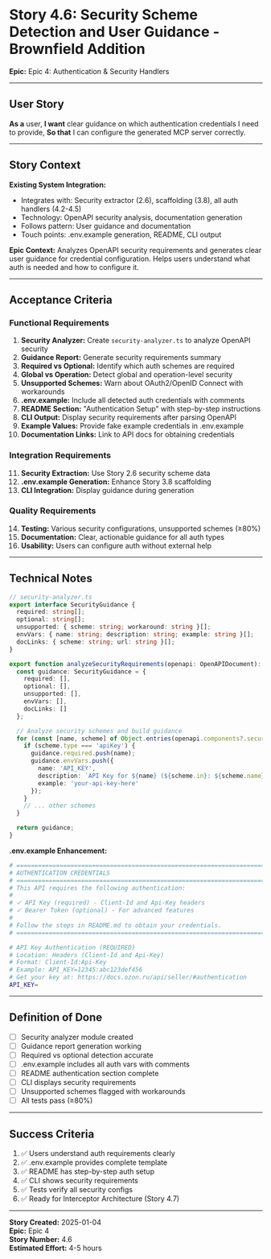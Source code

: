 # Story 4.6: Security Scheme Detection and User Guidance - Brownfield Addition

**Epic:** Epic 4: Authentication & Security Handlers

---

## User Story

**As a** user,
**I want** clear guidance on which authentication credentials I need to provide,
**So that** I can configure the generated MCP server correctly.

---

## Story Context

**Existing System Integration:**
- Integrates with: Security extractor (2.6), scaffolding (3.8), all auth handlers (4.2-4.5)
- Technology: OpenAPI security analysis, documentation generation
- Follows pattern: User guidance and documentation
- Touch points: .env.example generation, README, CLI output

**Epic Context:**
Analyzes OpenAPI security requirements and generates clear user guidance for credential configuration. Helps users understand what auth is needed and how to configure it.

---

## Acceptance Criteria

### Functional Requirements

1. **Security Analyzer:** Create `security-analyzer.ts` to analyze OpenAPI security
2. **Guidance Report:** Generate security requirements summary
3. **Required vs Optional:** Identify which auth schemes are required
4. **Global vs Operation:** Detect global and operation-level security
5. **Unsupported Schemes:** Warn about OAuth2/OpenID Connect with workarounds
6. **.env.example:** Include all detected auth credentials with comments
7. **README Section:** "Authentication Setup" with step-by-step instructions
8. **CLI Output:** Display security requirements after parsing OpenAPI
9. **Example Values:** Provide fake example credentials in .env.example
10. **Documentation Links:** Link to API docs for obtaining credentials

### Integration Requirements

11. **Security Extraction:** Use Story 2.6 security scheme data
12. **.env.example Generation:** Enhance Story 3.8 scaffolding
13. **CLI Integration:** Display guidance during generation

### Quality Requirements

14. **Testing:** Various security configurations, unsupported schemes (≥80%)
15. **Documentation:** Clear, actionable guidance for all auth types
16. **Usability:** Users can configure auth without external help

---

## Technical Notes

```typescript
// security-analyzer.ts
export interface SecurityGuidance {
  required: string[];
  optional: string[];
  unsupported: { scheme: string; workaround: string }[];
  envVars: { name: string; description: string; example: string }[];
  docLinks: { scheme: string; url: string }[];
}

export function analyzeSecurityRequirements(openapi: OpenAPIDocument): SecurityGuidance {
  const guidance: SecurityGuidance = {
    required: [],
    optional: [],
    unsupported: [],
    envVars: [],
    docLinks: []
  };

  // Analyze security schemes and build guidance
  for (const [name, scheme] of Object.entries(openapi.components?.securitySchemes || {})) {
    if (scheme.type === 'apiKey') {
      guidance.required.push(name);
      guidance.envVars.push({
        name: 'API_KEY',
        description: `API Key for ${name} (${scheme.in}: ${scheme.name})`,
        example: 'your-api-key-here'
      });
    }
    // ... other schemes
  }

  return guidance;
}
```

**.env.example Enhancement:**
```bash
# =============================================================================
# AUTHENTICATION CREDENTIALS
# =============================================================================
# This API requires the following authentication:
#
# ✓ API Key (required) - Client-Id and Api-Key headers
# ✓ Bearer Token (optional) - For advanced features
#
# Follow the steps in README.md to obtain your credentials.
# =============================================================================

# API Key Authentication (REQUIRED)
# Location: Headers (Client-Id and Api-Key)
# Format: Client-Id:Api-Key
# Example: API_KEY=12345:abc123def456
# Get your key at: https://docs.ozon.ru/api/seller/#authentication
API_KEY=
```

---

## Definition of Done

- [ ] Security analyzer module created
- [ ] Guidance report generation working
- [ ] Required vs optional detection accurate
- [ ] .env.example includes all auth vars with comments
- [ ] README authentication section complete
- [ ] CLI displays security requirements
- [ ] Unsupported schemes flagged with workarounds
- [ ] All tests pass (≥80%)

---

## Success Criteria

1. ✅ Users understand auth requirements clearly
2. ✅ .env.example provides complete template
3. ✅ README has step-by-step auth setup
4. ✅ CLI shows security requirements
5. ✅ Tests verify all security configs
6. ✅ Ready for Interceptor Architecture (Story 4.7)

---

**Story Created:** 2025-01-04  
**Epic:** Epic 4  
**Story Number:** 4.6  
**Estimated Effort:** 4-5 hours
